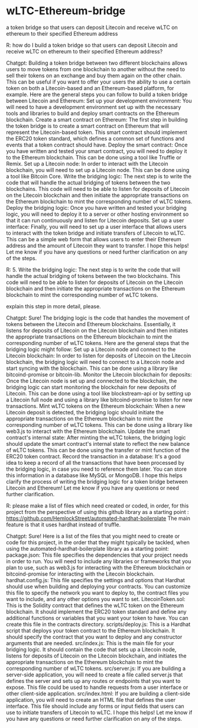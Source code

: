 # wLTC-Ethereum-bridge
a token bridge so that users can deposit Litecoin and receive wLTC on ethereum to their specified Ethereum address

R: how do I build a token bridge so that users can deposit Litecoin and receive wLTC on ethereum to their specified Ethereum address?


Chatgpt: Building a token bridge between two different blockchains allows users to move tokens from one blockchain to another without the need to sell their tokens on an exchange and buy them again on the other chain. This can be useful if you want to offer your users the ability to use a certain token on both a Litecoin-based and an Ethereum-based platform, for example.
Here are the general steps you can follow to build a token bridge between Litecoin and Ethereum:
Set up your development environment: You will need to have a development environment set up with the necessary tools and libraries to build and deploy smart contracts on the Ethereum blockchain.
Create a smart contract on Ethereum: The first step in building the token bridge is to create a smart contract on Ethereum that will represent the Litecoin-based token. This smart contract should implement the ERC20 token standard, which defines a common set of functions and events that a token contract should have.
Deploy the smart contract: Once you have written and tested your smart contract, you will need to deploy it to the Ethereum blockchain. This can be done using a tool like Truffle or Remix.
Set up a Litecoin node: In order to interact with the Litecoin blockchain, you will need to set up a Litecoin node. This can be done using a tool like Bitcoin Core.
Write the bridging logic: The next step is to write the code that will handle the actual bridging of tokens between the two blockchains. This code will need to be able to listen for deposits of Litecoin on the Litecoin blockchain and then initiate the appropriate transactions on the Ethereum blockchain to mint the corresponding number of wLTC tokens.
Deploy the bridging logic: Once you have written and tested your bridging logic, you will need to deploy it to a server or other hosting environment so that it can run continuously and listen for Litecoin deposits.
Set up a user interface: Finally, you will need to set up a user interface that allows users to interact with the token bridge and initiate transfers of Litecoin to wLTC. This can be a simple web form that allows users to enter their Ethereum address and the amount of Litecoin they want to transfer.
I hope this helps! Let me know if you have any questions or need further clarification on any of the steps.



R: 5. Write the bridging logic: The next step is to write the code that will handle the actual bridging of tokens between the two blockchains. This code will need to be able to listen for deposits of Litecoin on the Litecoin blockchain and then initiate the appropriate transactions on the Ethereum blockchain to mint the corresponding number of wLTC tokens.

explain this step in more detail, please.


Chatgpt: Sure! The bridging logic is the code that handles the movement of tokens between the Litecoin and Ethereum blockchains. Essentially, it listens for deposits of Litecoin on the Litecoin blockchain and then initiates the appropriate transactions on the Ethereum blockchain to mint the corresponding number of wLTC tokens.
Here are the general steps that the bridging logic might follow:
Set up a Litecoin node and connect to the Litecoin blockchain: In order to listen for deposits of Litecoin on the Litecoin blockchain, the bridging logic will need to connect to a Litecoin node and start syncing with the blockchain. This can be done using a library like bitcoind-promise or bitcoin-lib.
Monitor the Litecoin blockchain for deposits: Once the Litecoin node is set up and connected to the blockchain, the bridging logic can start monitoring the blockchain for new deposits of Litecoin. This can be done using a tool like blockstream-api or by setting up a Litecoin full node and using a library like bitcoind-promise to listen for new transactions.
Mint wLTC tokens on the Ethereum blockchain: When a new Litecoin deposit is detected, the bridging logic should initiate the appropriate transactions on the Ethereum blockchain to mint the corresponding number of wLTC tokens. This can be done using a library like web3.js to interact with the Ethereum blockchain.
Update the smart contract's internal state: After minting the wLTC tokens, the bridging logic should update the smart contract's internal state to reflect the new balance of wLTC tokens. This can be done using the transfer or mint function of the ERC20 token contract.
Record the transaction in a database: It's a good idea to keep a record of all the transactions that have been processed by the bridging logic, in case you need to reference them later. You can store this information in a database like MySQL or MongoDB.
I hope this helps clarify the process of writing the bridging logic for a token bridge between Litecoin and Ethereum! Let me know if you have any questions or need further clarification.



R: please make a list of files which need created or coded, in order, for this project from the perspective of using this github library as a starting point : 
https://github.com/HemlockStreet/automated-hardhat-boilerplate 
The main feature is that it uses hardhat instead of truffle.

Chatgpt: Sure! Here is a list of the files that you might need to create or code for this project, in the order that they might typically be tackled, when using the automated-hardhat-boilerplate library as a starting point:
package.json: This file specifies the dependencies that your project needs in order to run. You will need to include any libraries or frameworks that you plan to use, such as web3.js for interacting with the Ethereum blockchain or bitcoind-promise for interacting with the Litecoin blockchain.
hardhat.config.js: This file specifies the settings and options that Hardhat should use when building and deploying your contracts. You can customize this file to specify the network you want to deploy to, the contract files you want to include, and any other options you want to set.
LitecoinToken.sol: This is the Solidity contract that defines the wLTC token on the Ethereum blockchain. It should implement the ERC20 token standard and define any additional functions or variables that you want your token to have. You can create this file in the contracts directory.
scripts/deploy.js: This is a Hardhat script that deploys your token contract to the Ethereum blockchain. It should specify the contract that you want to deploy and any constructor arguments that are needed.
src/index.js: This is the main file for your bridging logic. It should contain the code that sets up a Litecoin node, listens for deposits of Litecoin on the Litecoin blockchain, and initiates the appropriate transactions on the Ethereum blockchain to mint the corresponding number of wLTC tokens.
src/server.js: If you are building a server-side application, you will need to create a file called server.js that defines the server and sets up any routes or endpoints that you want to expose. This file could be used to handle requests from a user interface or other client-side application.
src/index.html: If you are building a client-side application, you will need to create an HTML file that defines the user interface. This file should include any forms or input fields that users can use to initiate transfers of Litecoin to wLTC.
I hope this helps! Let me know if you have any questions or need further clarification on any of the steps.
